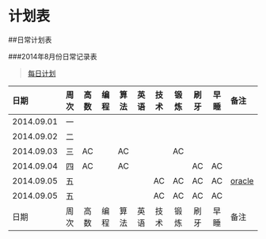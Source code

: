 计划表
===


##日常计划表



###2014年8月份日常记录表

> [每日计划](每日计划/2014.09.每日计划.md)

|日期       |周次 |高数 |编程 |算法|英语|技术|锻炼 |刷牙 |早睡|备注|
|:---------|:--:|:--:|:--:|:--:|:--:|:--:|:--:|:--:|:--:|:----|
|2014.09.01|一   ||||||||||
|2014.09.02|二   ||||||||||
|2014.09.03|三   |AC  |     |AC |   |    |AC  |     |   |     |
|2014.09.04|四   |AC  |     |AC |   |    |    |AC   |AC |     |
|2014.09.05|五   |     |     |    |    |AC  |AC   |AC   |AC  |[oracle](../Databases/oracle学习笔记2014.09.05.md/)
|2014.09.05|五   |     |     |    |    |AC  |AC   |AC   |AC  ||
|日期      |周次 |高数 |编程 |算法|英语|技术|锻炼 |刷牙 |早睡|备注|
